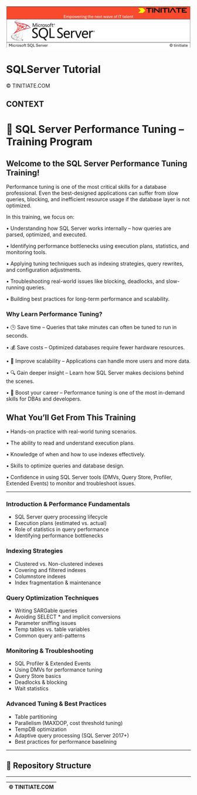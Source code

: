 ![SQLServer Tinitiate Image](sqlservericon.jpg)








# SQLServer Tutorial

&copy; TINITIATE.COM

## CONTEXT
# 📘 SQL Server Performance Tuning – Training Program

## Welcome to the **SQL Server Performance Tuning Training**!  

Performance tuning is one of the most critical skills for a database professional. Even the best-designed applications can suffer from slow queries, blocking, and inefficient resource usage if the database layer is not optimized.

In this training, we focus on:

•	Understanding how SQL Server works internally – how queries are parsed, optimized, and executed.

•	Identifying performance bottlenecks using execution plans, statistics, and monitoring tools.

•	Applying tuning techniques such as indexing strategies, query rewrites, and configuration adjustments.

•	Troubleshooting real-world issues like blocking, deadlocks, and slow-running queries.

•	Building best practices for long-term performance and scalability.

### Why Learn Performance Tuning?

•	🕒 Save time – Queries that take minutes can often be tuned to run in seconds.

•	💰 Save costs – Optimized databases require fewer hardware resources.

•	🚀 Improve scalability – Applications can handle more users and more data.

•	🔍 Gain deeper insight – Learn how SQL Server makes decisions behind the scenes.

•	🎯 Boost your career – Performance tuning is one of the most in-demand skills for DBAs and developers.

## What You’ll Get From This Training

•	Hands-on practice with real-world tuning scenarios.

•	The ability to read and understand execution plans.

•	Knowledge of when and how to use indexes effectively.

•	Skills to optimize queries and database design.

•	Confidence in using SQL Server tools (DMVs, Query Store, Profiler, Extended Events) to monitor and troubleshoot issues.

---

### Introduction & Performance Fundamentals  
- SQL Server query processing lifecycle  
- Execution plans (estimated vs. actual)  
- Role of statistics in query performance  
- Identifying performance bottlenecks  

### Indexing Strategies  
- Clustered vs. Non-clustered indexes  
- Covering and filtered indexes  
- Columnstore indexes  
- Index fragmentation & maintenance  

### Query Optimization Techniques  
- Writing SARGable queries  
- Avoiding SELECT * and implicit conversions  
- Parameter sniffing issues  
- Temp tables vs. table variables  
- Common query anti-patterns  

### Monitoring & Troubleshooting  
- SQL Profiler & Extended Events  
- Using DMVs for performance tuning  
- Query Store basics  
- Deadlocks & blocking  
- Wait statistics  

### Advanced Tuning & Best Practices  
- Table partitioning  
- Parallelism (MAXDOP, cost threshold tuning)  
- TempDB optimization  
- Adaptive query processing (SQL Server 2017+)  
- Best practices for performance baselining  

---

## 📂 Repository Structure  

***
| &copy; TINITIATE.COM |
|----------------------|
